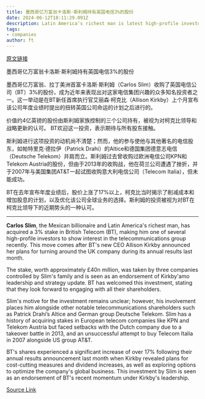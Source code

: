 ```yaml
---
title: 墨西哥亿万富翁卡洛斯·斯利姆持有英国电信3%的股份
date: 2024-06-12T18:11:29.091Z
description: Latin America’s richest man is latest high-profile investor in telecoms group
tags: 
- companies
author: ft
---
```


[原文链接](https://ft.com/content/d1277957-b702-471d-be4b-78fe9fa8113a)

墨西哥亿万富翁卡洛斯·斯利姆持有英国电信3%的股份

墨西哥亿万富翁、拉丁美洲首富卡洛斯·斯利姆（Carlos Slim）收购了英国电信公司（BT）3%的股份，成为近年来表现出对这家电信集团兴趣的众多知名投资者之一。这一举动是在BT新任首席执行官艾丽森·柯克比（Allison Kirkby）上个月宣布该公司年度业绩时提出的扭转英国公司命运的计划之后进行的。

价值约4亿英镑的股份由斯利姆家族控制的三个公司持有，被视为对柯克比领导和战略更新的认可。 BT欢迎这一投资，表示期待与所有股东接触。

斯利姆进行这项投资的动机尚不清楚；然而，他的参与使他与其他著名的电信股东，如帕特里克·德拉伊（Patrick Drahi）的Altice和德国集团德意志电信（Deutsche Telekom）并肩而立。斯利姆过去曾收购过欧洲电信公司KPN和Telekom Austria的股份，但由于2013年的收购战，他在荷兰公司遭遇了挫折，并于2007年与美国集团AT&T一起试图收购意大利电信公司（Telecom Italia），但未能成功。

BT在去年宣布年度业绩后，股价上涨了17%以上，柯克比当时揭示了削减成本和增加股息的计划，以及优化该公司全球业务的选择。斯利姆的投资被视为对BT在柯克比领导下的近期势头的一种认可。

---

 **Carlos Slim**, the Mexican billionaire and Latin America's richest man, has acquired a 3% stake in British Telecom (BT), making him one of several high-profile investors to show interest in the telecommunications group recently. This move comes after BT's new CEO Allison Kirkby announced her plans for turning around the UK company during its annual results last month.

The stake, worth approximately £40n million, was taken by three companies controlled by Slim's family and is seen as an endorsement of Kirkby'amo leadership and strategy update. BT has welcomed this investment, stating that they look forward to engaging with all their shareholders.

Slim's motive for the investment remains unclear; however, his involvement places him alongside other notable telecommunications shareholders such as Patrick Drahi’s Altice and German group Deutsche Telekom. Slim has a history of acquiring stakes in European telecom companies like KPN and Telekom Austria but faced setbacks with the Dutch company due to a takeover battle in 2013, and an unsuccessful attempt to buy Telecom Italia in 2007 alongside US group AT&T.

BT's shares experienced a significant increase of over 17% following their annual results announcement last month when Kirkby revealed plans for cost-cutting measures and dividend increases, as well as exploring options to optimize the company's global business. This investment by Slim is seen as an endorsement of BT's recent momentum under Kirkby's leadership.

[Source Link](https://ft.com/content/d1277957-b702-471d-be4b-78fe9fa8113a)

